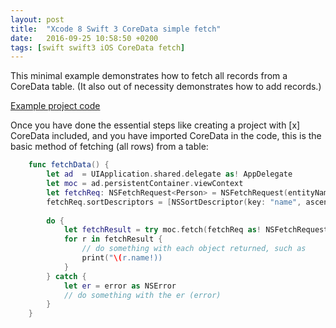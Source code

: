 ```yaml
---
layout: post
title:  "Xcode 8 Swift 3 CoreData simple fetch"
date:   2016-09-25 10:58:50 +0200
tags: [swift swift3 iOS CoreData fetch]
---
```


This minimal example demonstrates how to fetch all records from a CoreData table.  (It also out of necessity demonstrates how to add records.)

[Example project code](https://github.com/michaelteter/CoreDataSimpleFetch)

Once you have done the essential steps like creating a project with [x] CoreData included, and you have imported CoreData in the code, this is the
basic method of fetching (all rows) from a table:

```swift
    func fetchData() {
        let ad  = UIApplication.shared.delegate as! AppDelegate
        let moc = ad.persistentContainer.viewContext
        let fetchReq: NSFetchRequest<Person> = NSFetchRequest(entityName: "Person")
        fetchReq.sortDescriptors = [NSSortDescriptor(key: "name", ascending: true)]
        
        do {
            let fetchResult = try moc.fetch(fetchReq as! NSFetchRequest<NSFetchRequestResult>) as! [Person]
            for r in fetchResult {
                // do something with each object returned, such as
                print("\(r.name!))
            }
        } catch {
            let er = error as NSError
            // do something with the er (error)
        }
    }
```